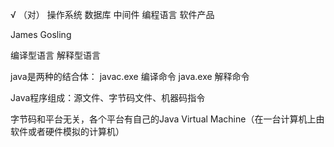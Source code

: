 √  （对）
操作系统
数据库
中间件
编程语言
软件产品

James Gosling

编译型语言
解释型语言

java是两种的结合体：
javac.exe  编译命令
java.exe    解释命令

Java程序组成：源文件、字节码文件、机器码指令

字节码和平台无关，各个平台有自己的Java Virtual Machine（在一台计算机上由软件或者硬件模拟的计算机）





















